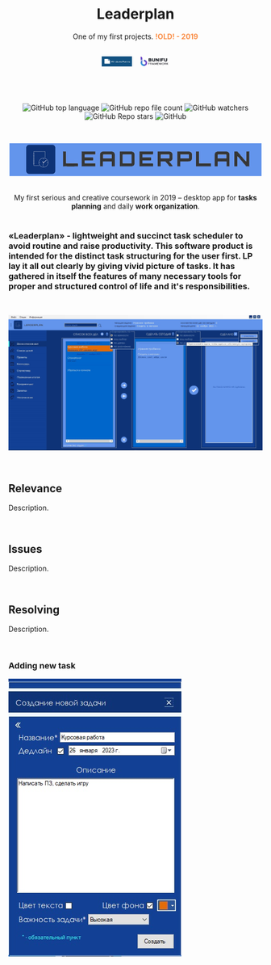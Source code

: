 <h1 align="center"> Leaderplan </h1>
<p align="center">One of my first projects. <font color="#fa8e47"><b>!OLD! - 2019</font></b></p>
<br>

<div align="center">
<img height="20" width="60" src="readme_assets/win.jpg" />⠀
<a href="https://bunifuframework.com/">
<img height="20" width="60" src="readme_assets/bunifu.jpg" />
</a>
</div>

#

<br>

<div align="center">

![GitHub top language](https://img.shields.io/github/languages/top/daridakr/leaderplan?style=flat-square)
![GitHub repo file count](https://img.shields.io/github/directory-file-count/daridakr/leaderplan?style=flat-square)
![GitHub watchers](https://img.shields.io/github/watchers/daridakr/leaderplan?style=flat-square)
![GitHub Repo stars](https://img.shields.io/github/stars/daridakr/leaderplan?style=flat-square)
![GitHub](https://img.shields.io/github/license/daridakr/leaderplan?style=flat-square)
</div>

<br>

<div align="center">

![](readme_assets/logo.jpg)

</div>

<br>

<div align="center">
My first serious and creative coursework in 2019 – desktop app for <b>tasks planning</b> and daily <b>work organization</b>.
</div>

<br>

### **«Leaderplan»** - lightweight and succinct **task scheduler** to avoid routine and raise productivity. This software product is intended for the distinct task structuring for the user first. **LP** lay it all out clearly by giving vivid picture of tasks. It has gathered in itself the features of many necessary tools for proper and structured **control of life** and it's responsibilities. 

<br>

![](readme_assets/обзор_задач.jpg)

<br>

## Relevance

Description.

<br>

## Issues
Description.

<br>

## Resolving
Description.

<br>

### Adding new task

![](readme_assets/новая_задача.jpg)

